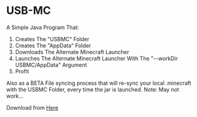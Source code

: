 # USB-MC  

A Simple Java Program That:  
1. Creates The "USBMC" Folder  
2. Creates The "AppData" Folder  
3. Downloads The Alternate Minecraft Launcher  
4. Launches The Alternate Minecraft Launcher With The "--workDir USBMC/AppData" Argument  
6. Profit

Also as a BETA File syncing process that will re-sync your local .minecraft with the USBMC Folder, every time the jar is launched.
Note: May not work...

Download from [Here][Releases]  

[Releases]: https://github.com/ShayBox/USB-MC/releases
